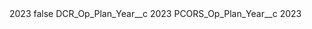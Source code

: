 <?xml version="1.0" encoding="UTF-8"?>
<CustomMetadata xmlns="http://soap.sforce.com/2006/04/metadata" xmlns:xsi="http://www.w3.org/2001/XMLSchema-instance" xmlns:xsd="http://www.w3.org/2001/XMLSchema">
    <label>2023</label>
    <protected>false</protected>
    <values>
        <field>DCR_Op_Plan_Year__c</field>
        <value xsi:type="xsd:string">2023</value>
    </values>
    <values>
        <field>PCORS_Op_Plan_Year__c</field>
        <value xsi:type="xsd:string">2023</value>
    </values>
</CustomMetadata>
